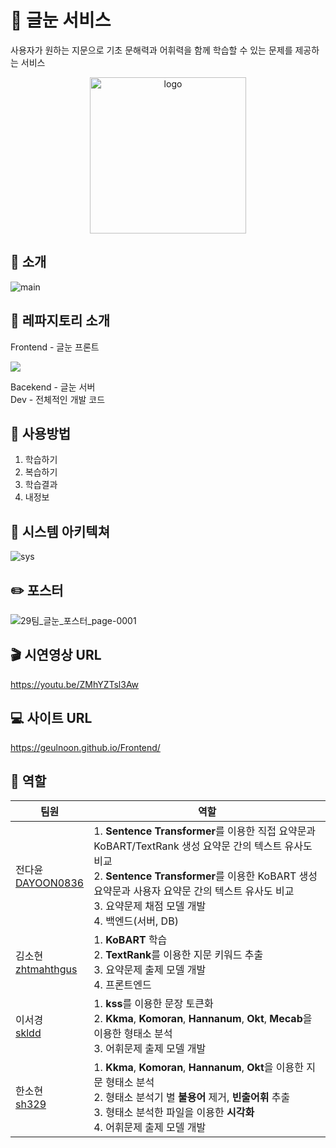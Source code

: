 # :green_book: 글눈 서비스
사용자가 원하는 지문으로 기초 문해력과 어휘력을 함께 학습할 수 있는 문제를 제공하는 서비스  
<p align="center"><img width="250" alt="logo" src="https://user-images.githubusercontent.com/68368589/170729953-c726f81e-06d4-4a29-befa-250460b7e5be.png"></p>

## :book: 소개
![main](https://user-images.githubusercontent.com/68368589/170729871-0cbe4874-fe08-4abf-aaac-038949800201.png)

## :file_folder: 레파지토리 소개
Frontend - 글눈 프론트 <p><img src="https://img.shields.io/badge/React-61DAFB style=flat&logo=TypeScript&logoColor=white"/></p>
Bacekend - 글눈 서버   
Dev - 전체적인 개발 코드  

## :mag_right: 사용방법
1. 학습하기
2. 복습하기
3. 학습결과
4. 내정보

## :wrench: 시스템 아키텍쳐
![sys](https://user-images.githubusercontent.com/68368589/170730368-ce2bbaf0-17e8-440c-8dec-e10bf790784a.png)

## :pencil2: 포스터
![29팀_글눈_포스터_page-0001](https://user-images.githubusercontent.com/68368589/170729123-2c6637af-ad11-4996-a4e1-3d4450f4f360.jpg)

## :clapper: 시연영상 URL
https://youtu.be/ZMhYZTsl3Aw

## :computer: 사이트 URL
https://geulnoon.github.io/Frontend/

## :clap: 역할
팀원 | 역할 |
---- | ---- | 
전다윤<br>[DAYOON0836](https://github.com/DAYOON0836)| 1. <b>Sentence Transformer</b>를 이용한 직접 요약문과 KoBART/TextRank 생성 요약문 간의 텍스트 유사도 비교<br>2. <b>Sentence Transformer</b>를 이용한 KoBART 생성 요약문과 사용자 요약문 간의 텍스트 유사도 비교<br>3. 요약문제 채점 모델 개발<br>4. 백엔드(서버, DB)
|김소현<br>[zhtmahthgus](https://github.com/zhtmahthgus)| 1. <b>KoBART</b> 학습<br>2. <b>TextRank</b>를 이용한 지문 키워드 추출<br>3. 요약문제 출제 모델 개발<br>4. 프론트엔드
|이서경<br>[skldd](https://github.com/skldd)| 1. <b>kss</b>를 이용한 문장 토큰화<br>2. <b>Kkma</b>, <b>Komoran</b>, <b>Hannanum</b>, <b>Okt</b>, <b>Mecab</b>을 이용한 형태소 분석<br>3. 어휘문제 출제 모델 개발
|한소현<br>[sh329](https://github.com/sh329)| 1. <b>Kkma</b>, <b>Komoran</b>, <b>Hannanum</b>, <b>Okt</b>을 이용한 지문 형태소 분석<br>2. 형태소 분석기 별 <b>불용어</b> 제거, <b>빈출어휘</b> 추출<br>3. 형태소 분석한 파일을 이용한 <b>시각화</b><br> 4. 어휘문제 출제 모델 개발
